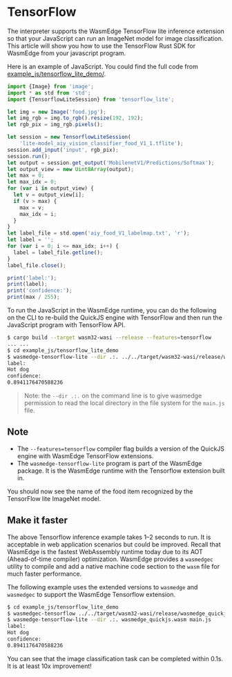# TensorFlow

The interpreter supports the WasmEdge TensorFlow lite inference extension so that your JavaScript can run an ImageNet model for image classification. This article will show you how to use the TensorFlow Rust SDK for WasmEdge from your javascript program.

Here is an example of JavaScript. You could find the full code from [example_js/tensorflow_lite_demo/](https://github.com/second-state/wasmedge-quickjs/tree/main/example_js/tensorflow_lite_demo).

```javascript
import {Image} from 'image';
import * as std from 'std';
import {TensorflowLiteSession} from 'tensorflow_lite';

let img = new Image('food.jpg');
let img_rgb = img.to_rgb().resize(192, 192);
let rgb_pix = img_rgb.pixels();

let session = new TensorflowLiteSession(
    'lite-model_aiy_vision_classifier_food_V1_1.tflite');
session.add_input('input', rgb_pix);
session.run();
let output = session.get_output('MobilenetV1/Predictions/Softmax');
let output_view = new Uint8Array(output);
let max = 0;
let max_idx = 0;
for (var i in output_view) {
  let v = output_view[i];
  if (v > max) {
    max = v;
    max_idx = i;
  }
}
let label_file = std.open('aiy_food_V1_labelmap.txt', 'r');
let label = '';
for (var i = 0; i <= max_idx; i++) {
  label = label_file.getline();
}
label_file.close();

print('label:');
print(label);
print('confidence:');
print(max / 255);
```

To run the JavaScript in the WasmEdge runtime, you can do the following on the CLI to re-build the QuickJS engine with TensorFlow and then run the JavaScript program with TensorFlow API.

```bash
$ cargo build --target wasm32-wasi --release --features=tensorflow
... ...
$ cd example_js/tensorflow_lite_demo
$ wasmedge-tensorflow-lite --dir .:. ../../target/wasm32-wasi/release/wasmedge_quickjs.wasm main.js
label:
Hot dog
confidence:
0.8941176470588236
```

> Note: the `--dir .:.` on the command line is to give wasmedge permission to read the local directory in the file system for the `main.js` file.

## Note

* The `--features=tensorflow` compiler flag builds a version of the QuickJS engine with WasmEdge TensorFlow extensions.
* The `wasmedge-tensorflow-lite` program is part of the WasmEdge package. It is the WasmEdge runtime with the Tensorflow extension built in.

You should now see the name of the food item recognized by the TensorFlow lite ImageNet model.

## Make it faster

The above Tensorflow inference example takes 1–2 seconds to run. It is acceptable in web application scenarios but could be improved. Recall that WasmEdge is the fastest WebAssembly runtime today due to its AOT (Ahead-of-time compiler) optimization. WasmEdge provides a `wasmedgec` utility to compile and add a native machine code section to the `wasm` file for much faster performance.

The following example uses the extended versions to `wasmedge` and `wasmedgec` to support the WasmEdge Tensorflow extension.

```bash
$ cd example_js/tensorflow_lite_demo
$ wasmedgec-tensorflow ../../target/wasm32-wasi/release/wasmedge_quickjs.wasm wasmedge_quickjs.wasm
$ wasmedge-tensorflow-lite --dir .:. wasmedge_quickjs.wasm main.js
label:
Hot dog
confidence:
0.8941176470588236
```

You can see that the image classification task can be completed within 0.1s. It is at least 10x improvement!
